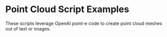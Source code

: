 # Point Cloud Script Examples
These scripts leverage OpenAI point-e code to create point cloud meshes out of text or images. 
